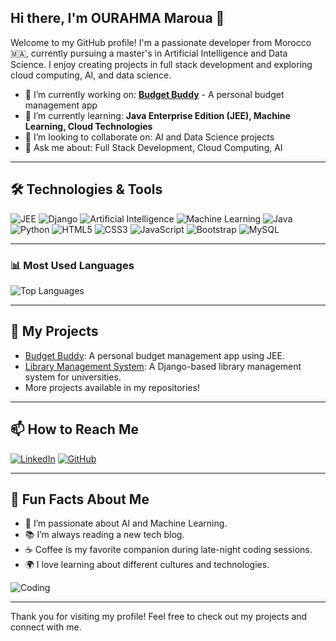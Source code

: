 ## Hi there, I'm OURAHMA Maroua 👋
Welcome to my GitHub profile! I'm a passionate developer from Morocco 🇲🇦, currently pursuing a master's in Artificial Intelligence and Data Science. I enjoy creating projects in full stack development and exploring cloud computing, AI, and data science.

- 🔭 I’m currently working on: **[Budget Buddy](https://github.com/ourahma/budget-buddy)** - A personal budget management app
- 🌱 I’m currently learning: **Java Enterprise Edition (JEE), Machine Learning, Cloud Technologies**
- 👯 I’m looking to collaborate on: AI and Data Science projects
- 💬 Ask me about: Full Stack Development, Cloud Computing, AI

---

## 🛠️ Technologies & Tools
![JEE](https://img.shields.io/badge/JEE-007396?style=for-the-badge&logo=java&logoColor=white)
![Django](https://img.shields.io/badge/Django-092E20?style=for-the-badge&logo=django&logoColor=white)
![Artificial Intelligence](https://img.shields.io/badge/AI-Artificial%20Intelligence-brightgreen?style=for-the-badge)
![Machine Learning](https://img.shields.io/badge/Machine%20Learning-FFD700?style=for-the-badge)
![Java](https://img.shields.io/badge/Java-ED8B00?style=for-the-badge&logo=java&logoColor=white)
![Python](https://img.shields.io/badge/Python-3776AB?style=for-the-badge&logo=python&logoColor=white)
![HTML5](https://img.shields.io/badge/HTML5-E34F26?style=for-the-badge&logo=html5&logoColor=white)
![CSS3](https://img.shields.io/badge/CSS3-1572B6?style=for-the-badge&logo=css3&logoColor=white)
![JavaScript](https://img.shields.io/badge/JavaScript-F7DF1E?style=for-the-badge&logo=javascript&logoColor=black)
![Bootstrap](https://img.shields.io/badge/Bootstrap-563D7C?style=for-the-badge&logo=bootstrap&logoColor=white)
![MySQL](https://img.shields.io/badge/MySQL-00000F?style=for-the-badge&logo=mysql&logoColor=white)


---

### 📊 Most Used Languages

![Top Languages](https://github-readme-stats.vercel.app/api/top-langs/?username=ourahma&layout=compact&theme=radical)

---

## 🚀 My Projects
- [Budget Buddy](https://github.com/ourahma/budget-buddy): A personal budget management app using JEE.
- [Library Management System](https://github.com/ourahma/library-management-system): A Django-based library management system for universities.
- More projects available in my repositories!

---

## 📫 How to Reach Me
[![LinkedIn](https://img.shields.io/badge/LinkedIn-0A66C2?style=for-the-badge&logo=linkedin&logoColor=white)](www.linkedin.com/in/maroua-ourahma-293426235)
[![GitHub](https://img.shields.io/badge/GitHub-100000?style=for-the-badge&logo=github&logoColor=white)](https://github.com/ourahma)

---

## 🎨 Fun Facts About Me
- 🧠 I’m passionate about AI and Machine Learning.
- 📚 I’m always reading a new tech blog.
- ☕️ Coffee is my favorite companion during late-night coding sessions.
- 🌍 I love learning about different cultures and technologies.

![Coding](https://media.giphy.com/media/3o7TKtnuHOHHUjR38Y/giphy.gif)

---

Thank you for visiting my profile! Feel free to check out my projects and connect with me.
